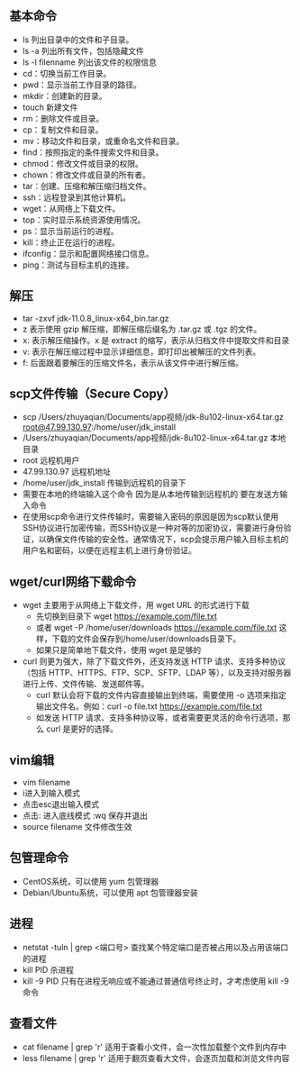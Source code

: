 ## 基本命令
- ls  列出目录中的文件和子目录。
- ls -a 列出所有文件，包括隐藏文件
- ls -l filenname  列出该文件的权限信息
- cd：切换当前工作目录。
- pwd：显示当前工作目录的路径。
- mkdir：创建新的目录。
- touch  新建文件
- rm：删除文件或目录。
- cp：复制文件和目录。
- mv：移动文件和目录，或重命名文件和目录。
- find：按照指定的条件搜索文件和目录。
- chmod：修改文件或目录的权限。
- chown：修改文件或目录的所有者。
- tar：创建、压缩和解压缩归档文件。
- ssh：远程登录到其他计算机。
- wget：从网络上下载文件。 
- top：实时显示系统资源使用情况。
- ps：显示当前运行的进程。
- kill：终止正在运行的进程。
- ifconfig：显示和配置网络接口信息。
- ping：测试与目标主机的连接。


## 解压
- tar -zxvf jdk-11.0.8_linux-x64_bin.tar.gz  
- z 表示使用 gzip 解压缩，即解压缩后缀名为 .tar.gz 或 .tgz 的文件。
- x: 表示解压缩操作。x 是 extract 的缩写，表示从归档文件中提取文件和目录
- v: 表示在解压缩过程中显示详细信息，即打印出被解压的文件列表。
- f: 后面跟着要解压的压缩文件名，表示从该文件中进行解压缩。


## scp文件传输（Secure Copy）
- scp /Users/zhuyaqian/Documents/app视频/jdk-8u102-linux-x64.tar.gz root@47.99.130.97:/home/user/jdk_install
- /Users/zhuyaqian/Documents/app视频/jdk-8u102-linux-x64.tar.gz 本地目录
- root 远程机用户
- 47.99.130.97 远程机地址
- /home/user/jdk_install 传输到远程机的目录下
- 需要在本地的终端输入这个命令 因为是从本地传输到远程机的 要在发送方输入命令
- 在使用scp命令进行文件传输时，需要输入密码的原因是因为scp默认使用SSH协议进行加密传输，而SSH协议是一种对等的加密协议，需要进行身份验证，以确保文件传输的安全性。通常情况下，scp会提示用户输入目标主机的用户名和密码，以便在远程主机上进行身份验证。


## wget/curl网络下载命令
- wget 主要用于从网络上下载文件，用 wget URL 的形式进行下载
  - 先切换到目录下 wget https://example.com/file.txt
  - 或者 wget -P /home/user/downloads https://example.com/file.txt  这样，下载的文件会保存到/home/user/downloads目录下。
  - 如果只是简单地下载文件，使用 wget 是足够的
- curl 则更为强大，除了下载文件外，还支持发送 HTTP 请求、支持多种协议（包括 HTTP、HTTPS、FTP、SCP、SFTP、LDAP 等），以及支持对服务器进行上传、文件传输、发送邮件等。
  - curl 默认会将下载的文件内容直接输出到终端，需要使用 -o 选项来指定输出文件名。例如：curl -o file.txt https://example.com/file.txt
  - 如发送 HTTP 请求、支持多种协议等，或者需要更灵活的命令行选项，那么 curl 是更好的选择。
  
  
## vim编辑
- vim filename
- i进入到输入模式
- 点击esc退出输入模式
- 点击: 进入底线模式 :wq 保存并退出
- source filename 文件修改生效


## 包管理命令
- CentOS系统，可以使用 yum 包管理器
- Debian/Ubuntu系统，可以使用 apt 包管理器安装


## 进程
- netstat -tuln | grep <端口号>    查找某个特定端口是否被占用以及占用该端口的进程
- kill PID    杀进程
- kill -9 PID    只有在进程无响应或不能通过普通信号终止时，才考虑使用 kill -9 命令


## 查看文件
- cat filename | grep 'r'  适用于查看小文件，会一次性加载整个文件到内存中
- less filename | grep 'r'  适用于翻页查看大文件，会逐页加载和浏览文件内容